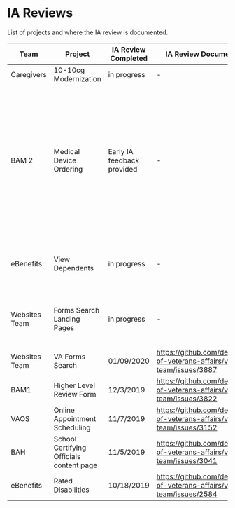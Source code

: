 # IA Reviews

List of projects and where the IA review is documented. 

Team | Project | IA Review Completed | IA Review Documentation | Notes
--- | --- | --- | --- | ---
Caregivers | 10-10cg Modernization | in progress | - | -
BAM 2 | Medical Device Ordering | Early IA feedback provided | - | 1/14/20 - provided draft content structure to team to aid in refining design and prototype.  Will complete final IA review once research and designs are complete. 
eBenefits | View Dependents | in progress | - | Moving to root level tool, will include add/manage features
Websites Team | Forms Search Landing Pages | in progress | - | Impacted by redirect issue for Forms Search page
Websites Team | VA Forms Search | 01/09/2020 | https://github.com/department-of-veterans-affairs/va.gov-team/issues/3887 | -
BAM1 | Higher Level Review Form | 12/3/2019 | https://github.com/department-of-veterans-affairs/va.gov-team/issues/3822 | -
VAOS | Online Appointment Scheduling |11/7/2019 |https://github.com/department-of-veterans-affairs/va.gov-team/issues/3152 | -
BAH | School Certifying Officials content page | 11/5/2019 | https://github.com/department-of-veterans-affairs/va.gov-team/issues/3041 | -
eBenefits | Rated Disabilities | 10/18/2019 | https://github.com/department-of-veterans-affairs/va.gov-team/issues/2584 | -
